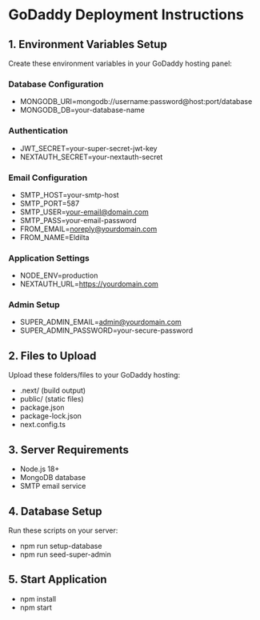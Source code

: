 # GoDaddy Deployment Instructions

## 1. Environment Variables Setup

Create these environment variables in your GoDaddy hosting panel:

### Database Configuration
- MONGODB_URI=mongodb://username:password@host:port/database
- MONGODB_DB=your-database-name

### Authentication
- JWT_SECRET=your-super-secret-jwt-key
- NEXTAUTH_SECRET=your-nextauth-secret

### Email Configuration
- SMTP_HOST=your-smtp-host
- SMTP_PORT=587
- SMTP_USER=your-email@domain.com
- SMTP_PASS=your-email-password
- FROM_EMAIL=noreply@yourdomain.com
- FROM_NAME=Eldilta

### Application Settings
- NODE_ENV=production
- NEXTAUTH_URL=https://yourdomain.com

### Admin Setup
- SUPER_ADMIN_EMAIL=admin@yourdomain.com
- SUPER_ADMIN_PASSWORD=your-secure-password

## 2. Files to Upload

Upload these folders/files to your GoDaddy hosting:
- .next/ (build output)
- public/ (static files)
- package.json
- package-lock.json
- next.config.ts

## 3. Server Requirements

- Node.js 18+ 
- MongoDB database
- SMTP email service

## 4. Database Setup

Run these scripts on your server:
- npm run setup-database
- npm run seed-super-admin

## 5. Start Application

- npm install
- npm start
